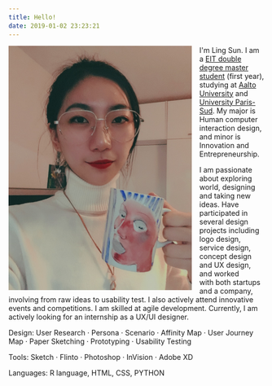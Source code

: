 ```yaml
---
title: Hello!
date: 2019-01-02 23:23:21
---
```

<img src = "/images/selfie.jpeg" alt="selfie" style = "height: 480px; width: 360px; float: left; margin-right: 15px "/>

I'm Ling Sun. I am a [EIT double degree master student](https://masterschool.eitdigital.eu/programmes/hcid/) (first year), studying at [Aalto University](https://www.aalto.fi/) and [University Paris-Sud](http://www.u-psud.fr/en/index.html). My major is Human computer interaction design, and minor is Innovation and Entrepreneurship. 

I am passionate about exploring world, designing and taking new ideas. Have participated in several design projects including logo design, service design, concept design and UX design, and worked with both startups and a company, involving from raw ideas to usability test. I also actively attend innovative events and competitions. I am skilled at agile development. Currently, I am actively looking for an internship as a UX/UI designer.

Design:
User Research · Persona · Scenario · Affinity Map · User Journey Map · Paper Sketching · Prototyping · Usability Testing 

Tools:
Sketch · Flinto · Photoshop · InVision · Adobe XD

Languages:
R language, HTML, CSS, PYTHON
